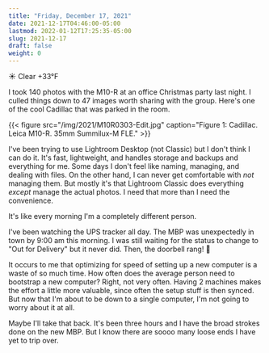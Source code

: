 ```yaml
---
title: "Friday, December 17, 2021"
date: 2021-12-17T04:46:00-05:00
lastmod: 2022-01-12T17:25:35-05:00
slug: 2021-12-17
draft: false
weight: 0
---
```


☀️ Clear +33°F

I took 140 photos with the M10-R at an office Christmas party last night. I culled things down to 47 images worth sharing with the group. Here's one of the cool Cadillac that was parked in the room.

{{< figure src="/img/2021/M10R0303-Edit.jpg" caption="Figure 1: Cadillac. Leica M10-R. 35mm Summilux-M FLE." >}}

I've been trying to use Lightroom Desktop (not Classic) but I don't think I can do it. It's fast, lightweight, and handles storage and backups and everything for me. Some days I don't feel like naming, managing, and dealing with files. On the other hand, I can never get comfortable with _not_ managing them. But mostly it's that Lightroom Classic does everything _except_ manage the actual photos. I need that more than I need the convenience.

It's like every morning I'm a completely different person.

I've been watching the UPS tracker all day. The MBP was unexpectedly in town by 9:00 am this morning. I was still waiting for the status to change to "Out for Delivery" but it never did. Then, the doorbell rang! 🥳

It occurs to me that optimizing for speed of setting up a new computer is a waste of so much time. How often does the average person need to bootstrap a new computer? Right, not very often. Having 2 machines makes the effort a little more valuable, since often the setup stuff is then synced. But now that I'm about to be down to a single computer, I'm not going to worry about it at all.

Maybe I'll take that back. It's been three hours and I have the broad strokes done on the new MBP. But I know there are soooo many loose ends I have yet to trip over.

[//]: # "Exported with love from a post written in Org mode"
[//]: # "- https://github.com/kaushalmodi/ox-hugo"
